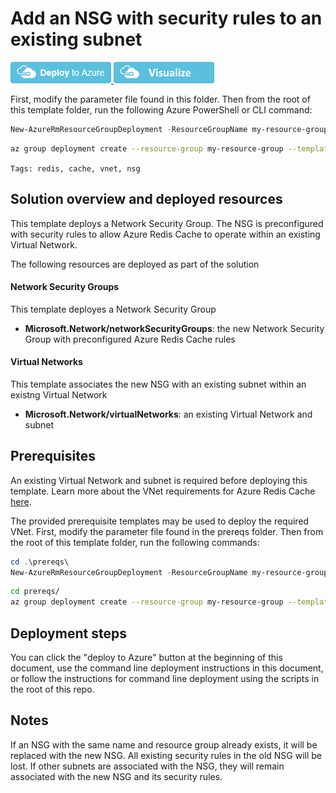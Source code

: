 # Add an NSG with security rules to an existing subnet
<a href="https://portal.azure.com/#create/Microsoft.Template/uri/https%3A%2F%2Fraw.githubusercontent.com%2FAzure%2Fazure-quickstart-templates%2Fmaster%2F201-redis-vnet-nsg%2Fazuredeploy.json" target="_blank">
<img src="https://raw.githubusercontent.com/Azure/azure-quickstart-templates/master/1-CONTRIBUTION-GUIDE/images/deploytoazure.png"/>
</a>
<a href="http://armviz.io/#/?load=https%3A%2F%2Fraw.githubusercontent.com%2FAzure%2Fazure-quickstart-templates%2Fmaster%2F201-redis-vnet-nsg%2Fazuredeploy.json" target="_blank">
<img src="https://raw.githubusercontent.com/Azure/azure-quickstart-templates/master/1-CONTRIBUTION-GUIDE/images/visualizebutton.png"/>
</a>

First, modify the parameter file found in this folder. Then from the root of this template folder, run the following Azure PowerShell or CLI command:
```PowerShell
New-AzureRmResourceGroupDeployment -ResourceGroupName my-resource-group -TemplateFile .\azuredeploy.json -TemplateParameterFile .\azuredeploy.parameters.json
```
```bash
az group deployment create --resource-group my-resource-group --template-file azuredeploy.json --parameters @azuredeploy.parameters.json
```

`Tags: redis, cache, vnet, nsg`

## Solution overview and deployed resources
This template deploys a Network Security Group. The NSG is preconfigured with security rules to allow Azure Redis Cache to operate within an existing Virtual Network.

The following resources are deployed as part of the solution

#### Network Security Groups
This template deployes a Network Security Group

+ **Microsoft.Network/networkSecurityGroups**: the new Network Security Group with preconfigured Azure Redis Cache rules

#### Virtual Networks
This template associates the new NSG with an existing subnet within an existng Virtual Network

+ **Microsoft.Network/virtualNetworks**: an existing Virtual Network and subnet


## Prerequisites
An existing Virtual Network and subnet is required before deploying this template. Learn more about the VNet requirements for Azure Redis Cache [here](https://docs.microsoft.com/en-us/azure/redis-cache/cache-how-to-premium-vnet).

The provided prerequisite templates may be used to deploy the required VNet. First, modify the parameter file found in the prereqs folder. Then from the root of this template folder, run the following commands:
```PowerShell
cd .\prereqs\
New-AzureRmResourceGroupDeployment -ResourceGroupName my-resource-group -TemplateFile .\prereq.azuredeploy.json -TemplateParameterFile .\prereq.azuredeploy.parameters.json
```
```bash
cd prereqs/
az group deployment create --resource-group my-resource-group --template-file prereq.azuredeploy.json --parameters @prereq.azuredeploy.parameters.json
```

## Deployment steps
You can click the "deploy to Azure" button at the beginning of this document, use the command line deployment instructions in this document, or follow the instructions for command line deployment using the scripts in the root of this repo.

## Notes
If an NSG with the same name and resource group already exists, it will be replaced with the new NSG. All existing security rules in the old NSG will be lost. If other subnets are associated with the NSG, they will remain associated with the new NSG and its security rules.

